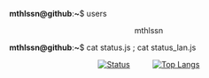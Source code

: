 **mthlssn@github**:**~**$ users

<p align="center">mthlssn</p>

**mthlssn@github**:**~**$ cat status.js ; cat status_lan.js


<div align="center">
  
[![Status](https://github-readme-stats.vercel.app/api?username=mthlssn&show_icons=true&hide=issues&title_color=fff&text_color=fff&icon_color=79ff97&bg_color=151515&color_border=000&border_radius=1&hide_rank=true&count_private=true&include_all_commits=true&line_height=19&custom_title=status.js⠀⠀⠀⠀⠀⠀⠀-⠀▫⠀x&disable_animations=true&&card_width=230)](https://github.com/mthlssn/)⠀⠀⠀⠀[![Top Langs](https://github-readme-stats.vercel.app/api/top-langs/?username=mthlssn&&layout=compact&title_color=fff&text_color=fff&bg_color=151515&color_border=000&border_radius=1&langs_count=4&custom_title=status_lan.js⠀⠀⠀⠀⠀-⠀▫⠀x&card_width=230)](https://github.com/mthlssn/)
  
</div>
